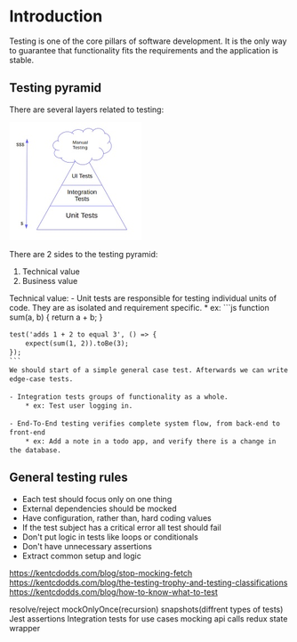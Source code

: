 # Introduction

Testing is one of the core pillars of software development. It is the only way to
guarantee that functionality fits the requirements and the application is stable.


## Testing pyramid

There are several layers related to testing:

![testing pyramid](./test-pyramid.jpg)

There are 2 sides to the testing pyramid:
1. Technical value
2. Business value

Technical value:
    - Unit tests are responsible for testing individual units of code.
    They are as isolated and requirement specific.
        * ex:
    ```js
    function sum(a, b) {
        return a + b;
    }

    test('adds 1 + 2 to equal 3', () => {
        expect(sum(1, 2)).toBe(3);
    });
    ```
    We should start of a simple general case test. Afterwards we can write
    edge-case tests.

    - Integration tests groups of functionality as a whole.
        * ex: Test user logging in.

    - End-To-End testing verifies complete system flow, from back-end to
    front-end
        * ex: Add a note in a todo app, and verify there is a change in the database.


## General testing rules
- Each test should focus only on one thing
- External dependencies should be mocked
- Have configuration, rather than, hard coding values
- If the test subject has a critical error all test should fail
- Don't put logic in tests like loops or conditionals
- Don't have unnecessary assertions
- Extract common setup and logic


https://kentcdodds.com/blog/stop-mocking-fetch
https://kentcdodds.com/blog/the-testing-trophy-and-testing-classifications
https://kentcdodds.com/blog/how-to-know-what-to-test

resolve/reject
mockOnlyOnce(recursion)
snapshots(diffrent types of tests)
 Jest assertions
 Integration tests for use cases
 mocking api calls
 redux state wrapper
